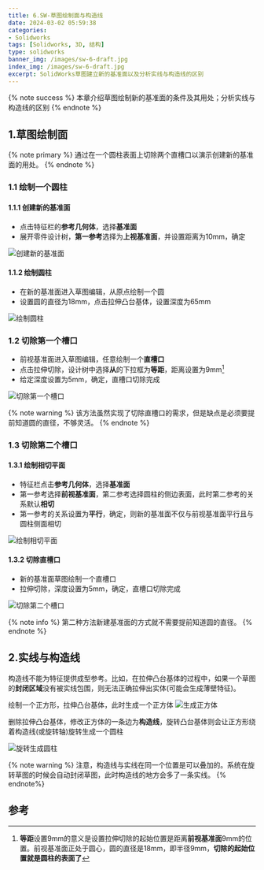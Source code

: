 ```yaml
---
title: 6.SW-草图绘制面与构造线
date: 2024-03-02 05:59:38
categories:
- Solidworks
tags: [Solidworks, 3D, 结构]
type: solidworks
banner_img: /images/sw-6-draft.jpg
index_img: /images/sw-6-draft.jpg
excerpt: SolidWorks草图建立新的基准面以及分析实线与构造线的区别
---
```


{% note success %}
本章介绍草图绘制新的基准面的条件及其用处；分析实线与构造线的区别
{% endnote %}

## 1.草图绘制面
{% note primary %}
通过在一个圆柱表面上切除两个直槽口以演示创建新的基准面的用处。
{% endnote %}
### 1.1 绘制一个圆柱
#### 1.1.1 创建新的基准面
- 点击特征栏的**参考几何体**，选择**基准面**
- 展开零件设计树，**第一参考**选择为**上视基准面**，并设置距离为10mm，确定

![创建新的基准面](new_benchmark_plain.gif)

#### 1.1.2 绘制圆柱
- 在新的基准面进入草图编辑，从原点绘制一个圆
- 设置圆的直径为18mm，点击拉伸凸台基体，设置深度为65mm

![绘制圆柱](new_column.gif)

### 1.2 切除第一个槽口

- 前视基准面进入草图编辑，任意绘制一个**直槽口**
- 点击拉伸切除，设计树中选择**从**的下拉框为**等距**，距离设置为9mm[^1]
- 给定深度设置为5mm，确定，直槽口切除完成

![切除第一个槽口](remove_tank_1.gif)

{% note warning %}
该方法虽然实现了切除直槽口的需求，但是缺点是必须要提前知道圆的直径，不够灵活。
{% endnote %}

### 1.3 切除第二个槽口
#### 1.3.1 绘制相切平面
- 特征栏点击**参考几何体**，选择**基准面**
- 第一参考选择**前视基准面**，第二参考选择圆柱的侧边表面，此时第二参考的关系默认**相切**
- 第一参考的关系设置为**平行**，确定，则新的基准面不仅与前视基准面平行且与圆柱侧面相切

![绘制相切平面](new_benchmark_tan.gif)

#### 1.3.2 切除直槽口
- 新的基准面草图绘制一个直槽口
- 拉伸切除，深度设置为5mm，确定，直槽口切除完成

![切除第二个槽口](remove_tank_2.gif)

{% note info %}
第二种方法新建基准面的方式就不需要提前知道圆的直径。
{% endnote %}

## 2.实线与构造线
构造线不能为特征提供成型参考。比如，在拉伸凸台基体的过程中，如果一个草图的**封闭区域**没有被实线包围，则无法正确拉伸出实体(可能会生成薄壁特征)。

绘制一个正方形，拉伸凸台基体，此时生成一个正方体
![生成正方体](new_cube.gif)

删除拉伸凸台基体，修改正方体的一条边为**构造线**，旋转凸台基体则会让正方形绕着构造线(或旋转轴)旋转生成一个圆柱

![旋转生成圆柱](rotate_to_column.gif)

{% note warning %}
注意，构造线与实线在同一个位置是可以叠加的。系统在旋转草图的时候会自动封闭草图，此时构造线的地方会多了一条实线。
{% endnote%}
## 参考
[^1]: **等距**设置9mm的意义是设置拉伸切除的起始位置是距离**前视基准面**9mm的位置。前视基准面正处于圆心，圆的直径是18mm，即半径9mm，**切除的起始位置就是圆柱的表面了**
